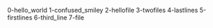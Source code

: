 0-hello_world 
1-confused_smiley
2-hellofile
3-twofiles
4-lastlines
5-firstlines
6-third_line
7-file
